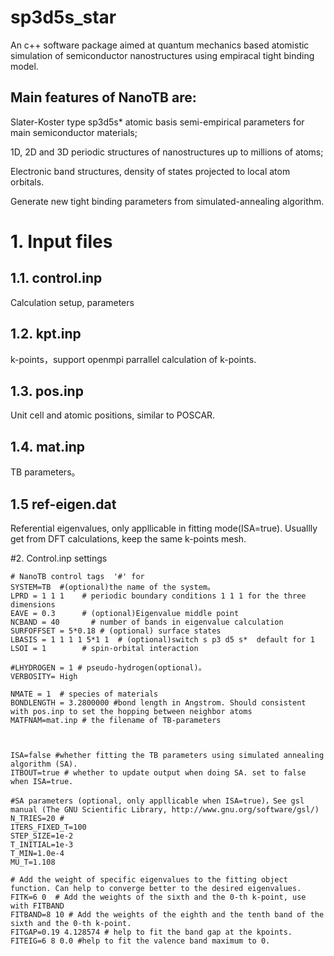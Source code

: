 # sp3d5s_star

An c++ software package aimed at quantum mechanics based atomistic simulation of semiconductor nanostructures using empiracal tight binding model. 

## Main features of NanoTB are: 

Slater-Koster type sp3d5s* atomic basis semi-empirical parameters for main semiconductor materials; 

1D, 2D and 3D periodic structures of nanostructures up to millions of atoms; 

Electronic band structures, density of states projected to local atom orbitals.

Generate new  tight binding parameters from simulated-annealing algorithm.

# 1. Input files
## 1.1. control.inp 
Calculation setup, parameters 

## 1.2. kpt.inp

k-points，support openmpi parrallel calculation of k-points.

## 1.3. pos.inp 
Unit cell and atomic positions, similar to POSCAR.

## 1.4. mat.inp 
TB parameters。

## 1.5 ref-eigen.dat 
Referential eigenvalues, only appllicable in fitting mode(ISA=true). Usuallly get from DFT calculations, keep the same k-points mesh.

#2. Control.inp settings
```
# NanoTB control tags  '#' for
SYSTEM=TB  #(optional)the name of the system。
LPRD = 1 1 1    # periodic boundary conditions 1 1 1 for the three dimensions
EAVE = 0.3      # (optional)Eigenvalue middle point 
NCBAND = 40       # number of bands in eigenvalue calculation
SURFOFFSET = 5*0.18 # (optional) surface states
LBASIS = 1 1 1 1 5*1 1	# (optional)switch s p3 d5 s*  default for 1
LSOI = 1     	# spin-orbital interaction

#LHYDROGEN = 1 # pseudo-hydrogen(optional)。
VERBOSITY= High

NMATE = 1  # species of materials
BONDLENGTH = 3.2800000 #bond length in Angstrom. Should consistent with pos.inp to set the hopping between neighbor atoms
MATFNAM=mat.inp # the filename of TB-parameters



ISA=false #whether fitting the TB parameters using simulated annealing algorithm (SA).
ITBOUT=true # whether to update output when doing SA. set to false when ISA=true.

#SA parameters (optional, only appllicable when ISA=true)，See gsl manual (The GNU Scientific Library, http://www.gnu.org/software/gsl/)
N_TRIES=20 #
ITERS_FIXED_T=100
STEP_SIZE=1e-2
T_INITIAL=1e-3
T_MIN=1.0e-4
MU_T=1.108

# Add the weight of specific eigenvalues to the fitting object function. Can help to converge better to the desired eigenvalues.
FITK=6 0  # Add the weights of the sixth and the 0-th k-point, use with FITBAND
FITBAND=8 10 # Add the weights of the eighth and the tenth band of the sixth and the 0-th k-point. 
FITGAP=0.19 4.128574 # help to fit the band gap at the kpoints.
FITEIG=6 8 0.0 #help to fit the valence band maximum to 0.
```
